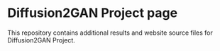 # Diffusion2GAN Project page
This repository contains additional results and website source files for Diffusion2GAN Project.
